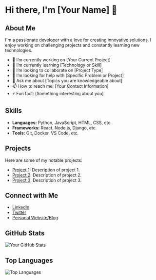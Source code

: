 # Hi there, I'm [Your Name] 👋

## About Me

I'm a passionate developer with a love for creating innovative solutions. I enjoy working on challenging projects and constantly learning new technologies.

- 🔭 I’m currently working on [Your Current Project]
- 🌱 I’m currently learning [Technology or Skill]
- 👯 I’m looking to collaborate on [Project Type]
- 🤔 I’m looking for help with [Specific Problem or Project]
- 💬 Ask me about [Topics you are knowledgeable about]
- 📫 How to reach me: [Your Contact Information]
- ⚡ Fun fact: [Something interesting about you]

## Skills

- **Languages:** Python, JavaScript, HTML, CSS, etc.
- **Frameworks:** React, Node.js, Django, etc.
- **Tools:** Git, Docker, VS Code, etc.

## Projects

Here are some of my notable projects:

- [Project 1](link-to-project-1): Description of project 1.
- [Project 2](link-to-project-2): Description of project 2.
- [Project 3](link-to-project-3): Description of project 3.

## Connect with Me

- [LinkedIn](link-to-linkedin)
- [Twitter](link-to-twitter)
- [Personal Website/Blog](link-to-website)

## GitHub Stats

![Your GitHub Stats](https://github-readme-stats.vercel.app/api?username=YourUsername&show_icons=true)

## Top Languages

![Top Languages](https://github-readme-stats.vercel.app/api/top-langs/?username=YourUsername&layout=compact)
